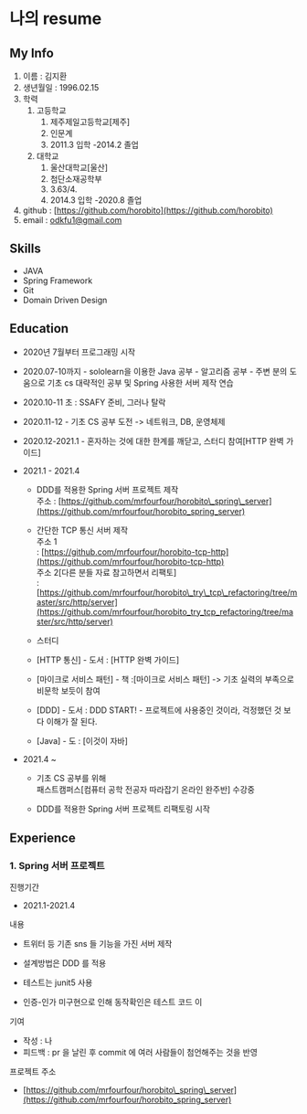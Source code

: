 # 나의 resume

## My Info

1. 이름 : 김지환 
2. 생년월일 : 1996.02.15
3. 학력
   1. 고등학교 
      1. 제주제일고등학교\[제주\]
      2. 인문계
      3. 2011.3 입학 -2014.2 졸업 
   2. 대학교
      1.  울산대학교\[울산\]
      2. 첨단소재공학부
      3.  3.63/4.
      4.  2014.3 입학 -2020.8 졸업 
4. github : [https://github.com/horobito](https://github.com/horobito) 
5. email : odkfu1@gmail.com 

## Skills

* JAVA
* Spring Framework
* Git
* Domain Driven Design 



## Education

* 2020년 7월부터 프로그래밍 시작  
* 2020.07-10까지 - sololearn을 이용한 Java 공부 - 알고리즘 공부  - 주변 분의 도움으로 기초 cs 대략적인 공부 및      Spring 사용한 서버 제작 연습 
* 2020.10-11 초 :  SSAFY 준비, 그러나 탈락  
* 2020.11-12   - 기초 CS 공부 도전     -&gt; 네트워크, DB, 운영체제   
* 2020.12-2021.1 - 혼자하는 것에 대한 한계를 깨닫고,   스터디 참여\[HTTP 완벽 가이드\]  
* 2021.1 - 2021.4  
  - DDD를 적용한 Spring 서버 프로젝트 제작  
    주소 : [https://github.com/mrfourfour/horobito\_spring\_server](https://github.com/mrfourfour/horobito_spring_server)  
    
  - 간단한 TCP 통신 서버 제작   
    주소 1  
   : [https://github.com/mrfourfour/horobito-tcp-http](https://github.com/mrfourfour/horobito-tcp-http)  
    주소 2\[다른 분들 자료 참고하면서 리팩토\]  
     : [https://github.com/mrfourfour/horobito\_try\_tcp\_refactoring/tree/master/src/http/server](https://github.com/mrfourfour/horobito_try_tcp_refactoring/tree/master/src/http/server)  
  
  - 스터디 

  * \[HTTP 통신\] - 도서 : \[HTTP 완벽 가이드\]

  

  * \[마이크로 서비스 패턴\] - 책 :\[마이크로 서비스 패턴\]  -&gt; 기초 실력의 부족으로 비문학 보듯이 참여  
  * \[DDD\] - 도서 : DDD START! - 프로젝트에 사용중인 것이라,   걱정했던 것 보다 이해가 잘 된다.  
  * \[Java\] - 도 : \[이것이 자바\]

* 2021.4 ~   
  - 기초 CS 공부를 위해   
     패스트캠퍼스\[컴퓨터 공학 전공자 따라잡기 온라인 완주반\] 수강중    
  
  - DDD를 적용한 Spring 서버 프로젝트 리팩토링 시작 

  
 

##  Experience

### 1. Spring 서버 프로젝트

진행기간

* 2021.1-2021.4



내용

* 트위터 등 기존 sns 들 기능을 가진 서버 제작

* 설계방법은 DDD 를 적용  
* 테스트는 junit5 사용  
* 인증-인가 미구현으로 인해 동작확인은 테스트 코드 이  

기여

*  작성 : 나  
* 피드백 : pr 을 날린 후 commit 에 여러 사람들이 첨언해주는 것을 반영 



프로젝트 주소

* [https://github.com/mrfourfour/horobito\_spring\_server](https://github.com/mrfourfour/horobito_spring_server)







